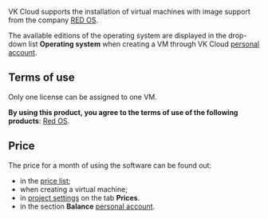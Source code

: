 VK Cloud supports the installation of virtual machines with image support from the company [RED OS](https://redos.red-soft.ru).

The available editions of the operating system are displayed in the drop-down list **Operating system** when creating a VM through VK Cloud [personal account](https://mcs.mail.ru/app/services/infra/servers/add).

## Terms of use

Only one license can be assigned to one VM.

**By using this product, you agree to the terms of use of the following products**: [Red OS](https://redos.red-soft.ru/docs/%D0%A0%D0%95%D0%94_%D0%9E%D0%A1_%D0%9B%D0%B8%D1%86%D0%B5%D0%BD%D0%B7%D0%B8%D0%BE%D0%BD%D0%BD%D0%BE%D0%B5_%D1%81%D0%BE%D0%B3%D0%BB%D0%B0%D1%88%D0%B5%D0%BD%D0%B8%D0%B5_%D1%81_%D0%BA%D0%BE%D0%BD%D0%B5%D1%87%D0%BD%D1%8B%D0%BC_%D0%BF%D0%BE%D0%BB%D1%8C%D0%B7%D0%BE%D0%B2%D0%B0%D1%82%D0%B5%D0%BB%D0%B5%D0%BC.pdf).

## Price

The price for a month of using the software can be found out:

- in the [price list](https://mcs.mail.ru/pricelist);
- when creating a virtual machine;
- in [project settings](https://mcs.mail.ru/app/en/project/) on the tab **Prices**.
- in the section **Balance** [personal account](https://mcs.mail.ru/app/en/services/billing).
